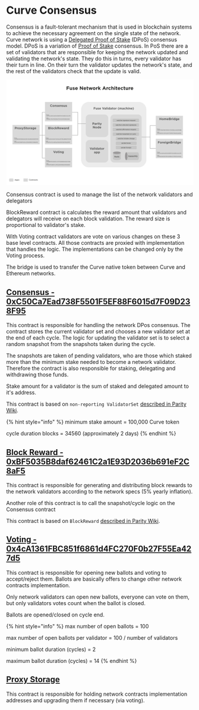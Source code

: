 # Curve Consensus

Consensus is a fault-tolerant mechanism that is used in blockchain systems to achieve the necessary agreement on the single state of the network. Curve network is using a [Delegated Proof of Stake](https://en.bitcoinwiki.org/wiki/DPoS) (DPoS) consensus model. DPoS is a variation of [Proof of Stake](https://en.bitcoinwiki.org/wiki/Proof-of-stake) consensus. In PoS there are a set of validators that are responsible for keeping the network updated and validating the network's state. They do this in turns, every validator has their turn in line. On their turn the validator updates the network's state, and the rest of the validators check that the update is valid.

![](<../../.gitbook/assets/image (3).png>)

Consensus contract is used to manage the list of the network validators and delegators

BlockReward contract is calculates the reward amount that validators and delegators will receive on each block validation. The reward size is proportional to validator's stake.

With Voting contract validators are vote on various changes on these 3 base level contracts. All those contracts are proxied with implementation that handles the logic. The implementations can be changed only by the Voting process.&#x20;

The bridge is used to transfer the Curve native token between Curve and Ethereum networks.&#x20;

## [Consensus - 0xC50Ca7Ead738F5501F5EF88F6015d7F09D238F95](https://curvescan.io/address/0xC50Ca7Ead738F5501F5EF88F6015d7F09D238F95)

This contract is responsible for handling the network DPos consensus. The contract stores the current validator set and chooses a new validator set at the end of each cycle. The logic for updating the validator set is to select a random snapshot from the snapshots taken during the cycle.

The snapshots are taken of pending validators, who are those which staked more than the minimum stake needed to become a network validator. Therefore the contract is also responsible for staking, delegating and withdrawing those funds.

Stake amount for a validator is the sum of staked and delegated amount to it's address.

This contract is based on `non-reporting ValidatorSet` [described in Parity Wiki](https://wiki.parity.io/Validator-Set.html#non-reporting-contract).

{% hint style="info" %}
minimum stake amount = 100,000 Curve token

cycle duration blocks = 34560 (approximately 2 days)
{% endhint %}

## [Block Reward - 0xBF5035B8daf62461C2a1E93D2036b691eF2C8aF5](https://curvescan.io/address/0x63d4efed2e3da070247bea3073bcab896dff6c9b)

This contract is responsible for generating and distributing block rewards to the network validators according to the network specs (5% yearly inflation).

Another role of this contract is to call the snapshot/cycle logic on the Consensus contract

This contract is based on `BlockReward` [described in Parity Wiki](https://wiki.parity.io/Block-Reward-Contract).

## [Voting - 0x4cA1361FBC851f6861d4FC270F0b27F55Ea427d5](https://curvescan.io/address/0x4cA1361FBC851f6861d4FC270F0b27F55Ea427d5)

This contract is responsible for opening new ballots and voting to accept/reject them. Ballots are basically offers to change other network contracts implementation.

Only network validators can open new ballots, everyone can vote on them, but only validators votes count when the ballot is closed.

Ballots are opened/closed on cycle end.

{% hint style="info" %}
max number of open ballots = 100

max number of open ballots per validator = 100 / number of validators

minimum ballot duration (cycles) = 2

maximum ballot duration (cycles) = 14
{% endhint %}

## [Proxy Storage](https://curvescan.io/address/0xE16fE9bF254584fEadC2993304E6A7656c19459a)

This contract is responsible for holding network contracts implementation addresses and upgrading them if necessary (via voting).


